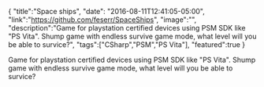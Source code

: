 {
    "title":"Space ships",
    "date": "2016-08-11T12:41:05-05:00",
    "link":"https://github.com/feserr/SpaceShips",
    "image":"",
    "description":"Game for playstation certified devices using PSM SDK like \"PS Vita\". Shump game with endless survive game mode, what level will you be able to survice?",
    "tags":["CSharp","PSM","PS Vita"],
    "featured":true
}


Game for playstation certified devices using PSM SDK like "PS Vita". Shump game with endless survive game mode, what level will you be able to survice?
